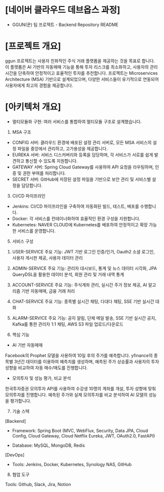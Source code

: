 # [네이버 클라우드 데브옵스 과정]

- GGUN(꾼) 팀 프로젝트 - Backend Repository README

# [프로젝트 개요]

 ggun 프로젝트는 사용자 친화적인 주식 거래 플랫폼을 제공하는 것을 목표로 합니다. 
 이 플랫폼은 AI 기반의 자동매매 기능을 통해 투자 리스크를 최소화하고, 사용자의 관리 시간을 단축하여 안정적이고 효율적인 투자를 추천합니다.
 프로젝트는 Microservices Architecture (MSA) 기반으로 설계되었으며, 다양한 서비스들이 유기적으로 연동되어 사용자에게 최고의 경험을 제공합니다.

# [아키텍처 개요]

- 멀티모듈화 구현: 여러 서비스를 통합하여 멀티모듈 구조로 설계했습니다.

1. MSA 구조
   
- CONFIG 서버: 클라우드 환경에 배포된 설정 관리 서버로, 모든 MSA 서비스의 설정 파일을 중앙에서 관리하고, 고가용성을 제공합니다.
- EUREKA 서버: 서비스 디스커버리와 등록을 담당하며, 각 서비스가 서로를 쉽게 발견하고 통신할 수 있도록 지원합니다.
- GATEWAY 서버: Spring Cloud Gateway를 사용하여 API 요청을 라우팅하며, 인증 및 권한 부여를 처리합니다.
- SECRET 서버: GitHub에 저장된 설정 파일을 기반으로 보안 관리 및 서비스별 설정을 담당합니다.

3. CI/CD 파이프라인
   
- Jenkins: CI/CD 파이프라인을 구축하여 자동화된 빌드, 테스트, 배포를 수행합니다.
- Docker: 각 서비스를 컨테이너화하여 효율적인 환경 구성을 지원합니다.
- Kubernetes: NAVER CLOUD에 Kubernetes를 배포하여 안정적이고 확장 가능한 서비스를 운영합니다.

5. 서비스 구성
   
1) USER-SERVICE
주요 기능: JWT 기반 로그인 인증/인가, Oauth2 소셜 로그인, 사용자 게시판 제공, 사용자 데이터 관리

3) ADMIN-SERVICE
주요 기능: 관리자 대시보드, 통계 및 뉴스 데이터 시각화, JPA QueryDSL을 활용한 데이터 분석, 회원 관리 및 거래 내역 통계

5) ACCOUNT-SERVICE
주요 기능: 주식계좌 관리, 실시간 주가 정보 제공, AI 알고리즘 기반 자동매매, 금융 거래 처리

7) CHAT-SERVICE
주요 기능: 종목별 실시간 채팅, 다대다 채팅, SSE 기반 실시간 대화

9) ALARM-SERVICE
주요 기능: 공지 알림, 단체 메일 발송, SSE 기반 실시간 공지, Kafka를 통한 관리자 1:1 채팅, AWS S3 파일 업로드/다운로드


6. 핵심 기능
   
- AI 기반 자동매매

 Facebook의 Prophet 모델을 사용하여 10일 후의 주가를 예측합니다.
 yfinance의 종목별 3년간 데이터를 이용하여 예측치를 생성하며, 예측된 주가 상승률과 사용자의 투자 성향을 비교하여 자동 매수/매도를 진행합니다.

- 모의투자 및 성능 평가, 비교 분석

 한국투자증권 모의투자 API를 사용하여 수강생 10명의 계좌를 개설, 투자 성향에 맞춰 모의투자를 진행합니다.
 예측된 주가와 실제 모의투자를 비교 분석하여 AI 모델의 성능을 평가합니다.

7. 기술 스택

[Backend]

- Framework: Spring Boot (MVC, WebFlux, Security, Data JPA, Cloud Config, Cloud Gateway, Cloud Netflix Eureka, JWT, OAuth2.0, FastAPI)

- Database: MySQL, MongoDB, Redis

[DevOps]

- Tools: Jenkins, Docker, Kubernetes, Synology NAS, GitHub

8. 협업 도구
   
Tools: Github, Slack, Jira, Notion
